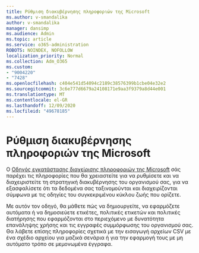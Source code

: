 ```yaml
---
title: Ρύθμιση διακυβέρνησης πληροφοριών της Microsoft
ms.author: v-smandalika
author: v-smandalika
manager: dansimp
ms.audience: Admin
ms.topic: article
ms.service: o365-administration
ROBOTS: NOINDEX, NOFOLLOW
localization_priority: Normal
ms.collection: Adm_O365
ms.custom:
- "9004220"
- "7428"
ms.openlocfilehash: c404e541d54094c2189c38576399b1cbe04e32e2
ms.sourcegitcommit: 3c6e777d6679a24108171e9aa3f9379a8d44e001
ms.translationtype: MT
ms.contentlocale: el-GR
ms.lasthandoff: 12/09/2020
ms.locfileid: "49678185"
---
```

# <a name="set-up-microsoft-information-governance"></a>Ρύθμιση διακυβέρνησης πληροφοριών της Microsoft

Ο [Οδηγός εγκατάστασης διαχείρισης πληροφοριών της Microsoft](https://admin.microsoft.com/AdminPortal/Home#/modernonboarding/migsetupguide) σάς παρέχει τις πληροφορίες που θα χρειαστείτε για να ρυθμίσετε και να διαχειριστείτε τη στρατηγική διακυβέρνησης του οργανισμού σας, για να εξασφαλίσετε ότι τα δεδομένα σας ταξινομούνται και διαχειρίζονται σύμφωνα με τις οδηγίες του συγκεκριμένου κύκλου ζωής που ορίζετε.

Με αυτόν τον οδηγό, θα μάθετε πώς να δημιουργείτε, να εφαρμόζετε αυτόματα ή να δημοσιεύετε ετικέτες, πολιτικές ετικετών και πολιτικές διατήρησης που εφαρμόζονται στο περιεχόμενο με δυνατότητα επανάληψης χρήσης και τις εγγραφές συμμόρφωσης του οργανισμού σας. Θα λάβετε επίσης πληροφορίες σχετικά με την εισαγωγή αρχείων CSV με ένα σχέδιο αρχείου για μαζικά σενάρια ή για την εφαρμογή τους με μη αυτόματο τρόπο σε μεμονωμένα έγγραφα.
